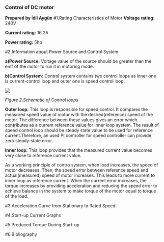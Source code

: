 ### Control of DC motor
**Prepared by İdil Aygün**
#1.Rating Characteristics of Motor
**Voltage rating:** 240V

**Current rating:** 16.2A

**Power rating:**  5hp

#2.Information about Power Source and Control System

**a)Power Source:** Voltage value of the source should be greater than the emf of the motor to run it in motoring mode.

**b)Control System:**
Control system contains two control loops as inner one is current-control loop and outer one is speed control loop.

![](http://m.eet.com/media/1059850/dc_motor_drives_fig4.11.jpg)

*Figure 2.Schematic of Control loops*

**Outer loop:** This loop is responsible for speed control. It compares the measured speed value of motor with the desired(reference) speed of the motor. The difference between these values gives an error which contributes as a current reference value for inner loop system. The result of speed control loop should be steady state value to be used for reference current.Therefore, an used PI controller for speed controller can provide zero steady-state error.

**Inner loop:** This loop provides that the measured current value becomes very close to reference current value.

As a working principle of contro system, when load increases, the speed of motor decreases. Then, the speed error between reference speed and actual(measured) speed of motor increases. This leads to more current to inner loop as reference current. When the current error increases, the torque increases by providing acceleration and reducing the speed error to achieve balance in the system to make torque of the motor equal to torque of the load.

#3.Acceleration Curve from Stationary to Rated Speed

#4.Start-up Current Graphs

#5.Produced Torque During Start-up

#6.Bibliography 

